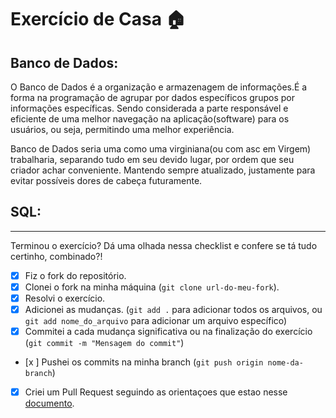 # Exercício de Casa 🏠 

## Banco de Dados:
O Banco de Dados é a organização e armazenagem de informações.É a forma na programação de agrupar por dados específicos grupos por informações específicas. Sendo considerada a parte responsável e eficiente de uma melhor navegação na aplicação(software) para os usuários, ou seja, permitindo uma melhor experiência. 

Banco de Dados seria uma como uma virginiana(ou com asc em Virgem) trabalharia, separando tudo em seu devido lugar, por ordem que seu criador achar conveniente. Mantendo sempre atualizado, justamente para evitar possíveis dores de cabeça futuramente.

## SQL:




---

Terminou o exercício? Dá uma olhada nessa checklist e confere se tá tudo certinho, combinado?!

- [x] Fiz o fork do repositório.
- [x] Clonei o fork na minha máquina (`git clone url-do-meu-fork`).
- [x] Resolvi o exercício.
- [x] Adicionei as mudanças. (`git add .` para adicionar todos os arquivos, ou `git add nome_do_arquivo` para adicionar um arquivo específico)
- [x] Commitei a cada mudança significativa ou na finalização do exercício (`git commit -m "Mensagem do commit"`)
- [x ] Pushei os commits na minha branch (`git push origin nome-da-branch`)
- [x] Criei um Pull Request seguindo as orientaçoes que estao nesse [documento](/exercicios/para-casa/instrucoes-pull-request.md).